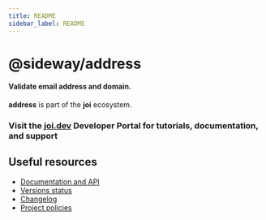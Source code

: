 ```yaml
---
title: README
sidebar_label: README
---
```

# @sideway/address

#### Validate email address and domain.

**address** is part of the **joi** ecosystem.

### Visit the [joi.dev](https://joi.dev) Developer Portal for tutorials, documentation, and support

## Useful resources

- [Documentation and API](https://joi.dev/module/address/)
- [Versions status](https://joi.dev/resources/status/#address)
- [Changelog](https://joi.dev/module/address/changelog/)
- [Project policies](https://joi.dev/policies/)

